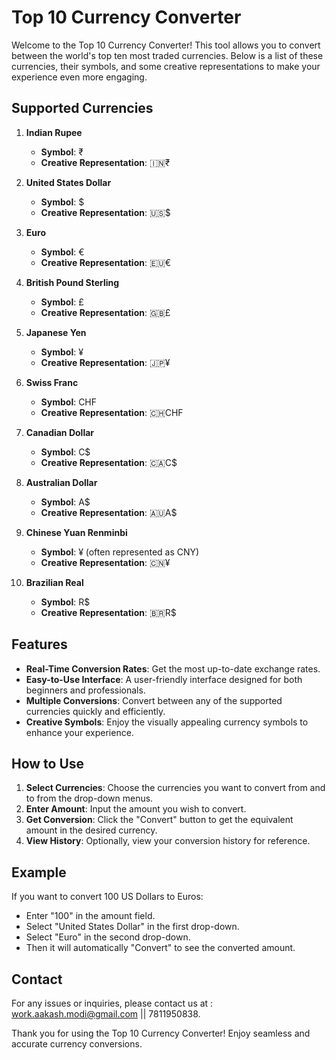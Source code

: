 # Top 10 Currency Converter

Welcome to the Top 10 Currency Converter! This tool allows you to convert between the world's top ten most traded currencies. Below is a list of these currencies, their symbols, and some creative representations to make your experience even more engaging.

## Supported Currencies

1. **Indian Rupee**
   - **Symbol**: ₹
   - **Creative Representation**: 🇮🇳₹

2. **United States Dollar**
   - **Symbol**: $
   - **Creative Representation**: 🇺🇸$

3. **Euro**
   - **Symbol**: €
   - **Creative Representation**: 🇪🇺€

4. **British Pound Sterling**
   - **Symbol**: £
   - **Creative Representation**: 🇬🇧£

5. **Japanese Yen**
   - **Symbol**: ¥
   - **Creative Representation**: 🇯🇵¥

6. **Swiss Franc**
   - **Symbol**: CHF
   - **Creative Representation**: 🇨🇭CHF

7. **Canadian Dollar**
   - **Symbol**: C$
   - **Creative Representation**: 🇨🇦C$

8. **Australian Dollar**
   - **Symbol**: A$
   - **Creative Representation**: 🇦🇺A$

9. **Chinese Yuan Renminbi**
   - **Symbol**: ¥ (often represented as CNY)
   - **Creative Representation**: 🇨🇳¥

10. **Brazilian Real**
    - **Symbol**: R$
    - **Creative Representation**: 🇧🇷R$

## Features

- **Real-Time Conversion Rates**: Get the most up-to-date exchange rates.
- **Easy-to-Use Interface**: A user-friendly interface designed for both beginners and professionals.
- **Multiple Conversions**: Convert between any of the supported currencies quickly and efficiently.
- **Creative Symbols**: Enjoy the visually appealing currency symbols to enhance your experience.

## How to Use

1. **Select Currencies**: Choose the currencies you want to convert from and to from the drop-down menus.
2. **Enter Amount**: Input the amount you wish to convert.
3. **Get Conversion**: Click the "Convert" button to get the equivalent amount in the desired currency.
4. **View History**: Optionally, view your conversion history for reference.

## Example

If you want to convert 100 US Dollars to Euros:
- Enter "100" in the amount field.
- Select "United States Dollar" in the first drop-down.
- Select "Euro" in the second drop-down.
- Then it will automatically "Convert" to see the converted amount.

## Contact

For any issues or inquiries, please contact us at : work.aakash.modi@gmail.com || 7811950838.

Thank you for using the Top 10 Currency Converter! Enjoy seamless and accurate currency conversions.
